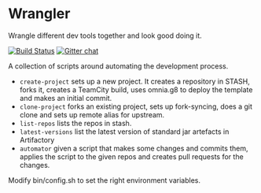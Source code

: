 Wrangler
========

Wrangle different dev tools together and look good doing it.

[![Build Status](https://magnum.travis-ci.com/CommBank/wrangler.svg?token=A3xq7fpHLyey1yCrNASy&branch=master)](https://magnum.travis-ci.com/CommBank/wrangler)
[![Gitter chat](https://badges.gitter.im/CommBank/wrangler.png)](https://gitter.im/CommBank/wrangler)

A collection of scripts around automating the development process.

* `create-project` sets up a new project. It creates a repository in STASH, forks it, creates a TeamCity build, uses omnia.g8 to deploy the template and makes an initial commit. 
* `clone-project` forks an existing project, sets up fork-syncing, does a git clone and sets up remote alias for upstream.
* `list-repos` lists the repos in stash.
* `latest-versions` list the latest version of standard jar artefacts in Artifactory
* `automator` given a script that makes some changes and commits them, applies the script to the given repos and creates pull requests for the changes.

Modify bin/config.sh to set the right environment variables.
